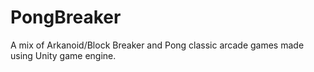 # PongBreaker
A mix of Arkanoid/Block Breaker and Pong classic arcade games made using Unity game engine.
